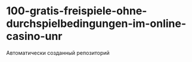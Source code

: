 # 100-gratis-freispiele-ohne-durchspielbedingungen-im-online-casino-unr
Автоматически созданный репозиторий
